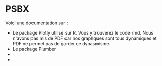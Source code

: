 # PSBX

Voici une documentation sur :

- Le package Plotly utilisé sur R. Vous y trouverez le code rmd. Nous n'avons pas mis de PDF car nos graphques sont tous dynamiques et PDF ne permet pas de garder ce dynasmisme.
- Le package Plumber
- 
- 
